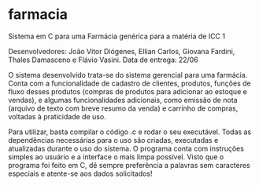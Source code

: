 ﻿# farmacia
Sistema em C para uma Farmácia genérica para a matéria de ICC 1

Desenvolvedores:  João Vitor Diógenes, Ellian Carlos, Giovana Fardini, Thales Damasceno e Flávio Vasini.
Data de entrega: 22/06

O sistema desenvolvido trata-se do sistema gerencial para uma farmácia. Conta com a funcionalidade de cadastro de clientes, produtos, funções de fluxo desses produtos (compras de produtos para adicionar ao estoque e vendas), e algumas funcionalidades adicionais, como emissão de nota (arquivo de texto com breve resumo da venda) e carrinho de compras, voltadas à praticidade de uso.

Para utilizar, basta compilar o código .c e rodar o seu executável. Todas as dependências necessárias para o uso são criadas, executadas e atualizadas durante o uso do sistema. O programa conta com instruções simples ao usuário e a interface o mais limpa possível.
Visto que o programa foi feito em C, dê sempre preferência a palavras sem caracteres especiais e atente-se aos dados solicitados!
